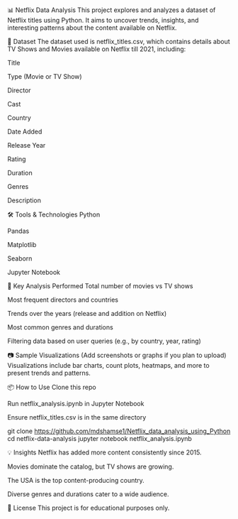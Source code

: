 📊 Netflix Data Analysis
This project explores and analyzes a dataset of Netflix titles using Python. It aims to uncover trends, insights, and interesting patterns about the content available on Netflix.

📁 Dataset
The dataset used is netflix_titles.csv, which contains details about TV Shows and Movies available on Netflix till 2021, including:

Title

Type (Movie or TV Show)

Director

Cast

Country

Date Added

Release Year

Rating

Duration

Genres

Description

🛠 Tools & Technologies
Python

Pandas

Matplotlib

Seaborn

Jupyter Notebook

📌 Key Analysis Performed
Total number of movies vs TV shows

Most frequent directors and countries

Trends over the years (release and addition on Netflix)

Most common genres and durations

Filtering data based on user queries (e.g., by country, year, rating)

📷 Sample Visualizations
(Add screenshots or graphs if you plan to upload)
Visualizations include bar charts, count plots, heatmaps, and more to present trends and patterns.

📦 How to Use
Clone this repo

Run netflix_analysis.ipynb in Jupyter Notebook

Ensure netflix_titles.csv is in the same directory

git clone https://github.com/mdshamse1/Netflix_data_analysis_using_Python
cd netflix-data-analysis
jupyter notebook netflix_analysis.ipynb


💡 Insights
Netflix has added more content consistently since 2015.

Movies dominate the catalog, but TV shows are growing.

The USA is the top content-producing country.

Diverse genres and durations cater to a wide audience.

📄 License
This project is for educational purposes only.
